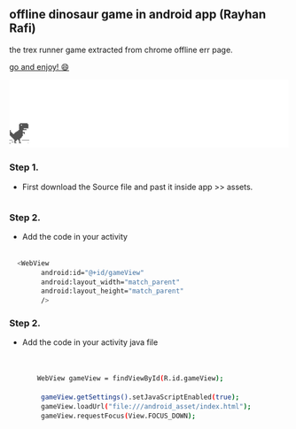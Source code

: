 ## offline dinosaur game in android app (Rayhan Rafi)

the trex runner game extracted from chrome offline err page.


[go and enjoy! :smile: ](http://wayou.github.io/t-rex-runner/)

![chrome offline game cast](assets/screenshot.gif)

### Step 1.
- First download the Source file and past it inside app >> assets.
```bash


```


### Step 2.
- Add the code in your activity
```bash

  <WebView
        android:id="@+id/gameView"
        android:layout_width="match_parent"
        android:layout_height="match_parent"
        />

```


### Step 2.
- Add the code in your activity java file
```bash

 
       WebView gameView = findViewById(R.id.gameView);

        gameView.getSettings().setJavaScriptEnabled(true);
        gameView.loadUrl("file:///android_asset/index.html");
        gameView.requestFocus(View.FOCUS_DOWN);

```

